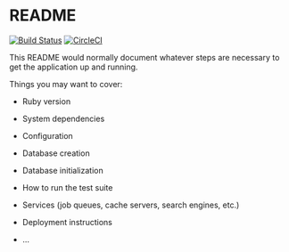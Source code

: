 # README

[![Build Status](https://travis-ci.com/9renpoto/rb.svg?branch=master)](https://travis-ci.com/9renpoto/rb)
[![CircleCI](https://circleci.com/gh/9renpoto/rb/tree/master.svg?style=svg&circle-token=c64f79a846fb9c71f7f258f1ff6efab7c32aab86)](https://circleci.com/gh/9renpoto/rb/tree/master)

This README would normally document whatever steps are necessary to get the
application up and running.

Things you may want to cover:

- Ruby version

- System dependencies

- Configuration

- Database creation

- Database initialization

- How to run the test suite

- Services (job queues, cache servers, search engines, etc.)

- Deployment instructions

- ...
